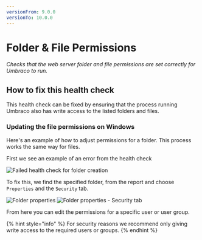 ```yaml
---
versionFrom: 9.0.0
versionTo: 10.0.0
---
```


# Folder & File Permissions

_Checks that the web server folder and file permissions are set correctly for Umbraco to run._

## How to fix this health check

This health check can be fixed by ensuring that the process running Umbraco also has write access to the listed folders and files.

### Updating the file permissions on Windows

Here's an example of how to adjust permissions for a folder. This process works the same way for files.

First we see an example of an error from the health check

![Failed health check for folder creation](images/failed\_healthcheck\_folder\_permissions.png)

To fix this, we find the specified folder, from the report and choose `Properties` and the `Security` tab.

![Folder properties](images/folder\_properties.png) ![Folder properties - Security tab](images/folder\_properties\_security.png)

From here you can edit the permissions for a specific user or user group.

{% hint style="info" %}
For security reasons we recommend only giving write access to the required users or groups.
{% endhint %}
